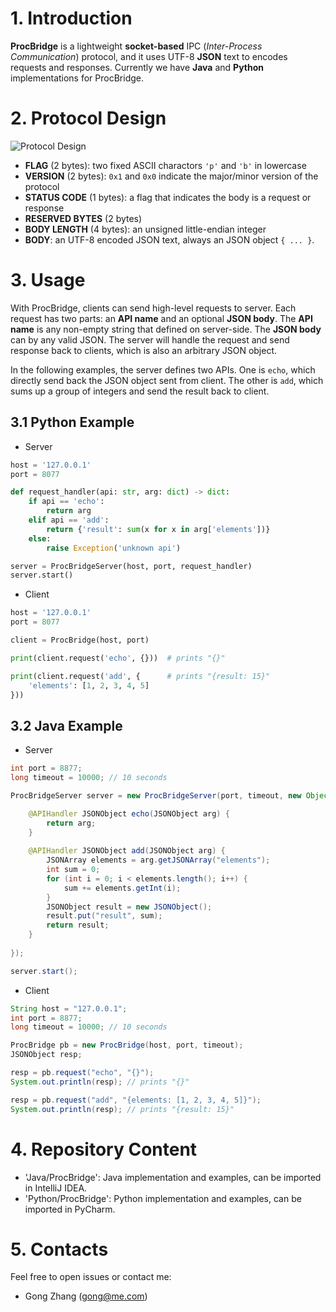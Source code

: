 # 1. Introduction

**ProcBridge** is a lightweight **socket-based** IPC (*Inter-Process Communication*) protocol, and it uses UTF-8 **JSON** text to encodes requests and responses. Currently we have **Java** and **Python** implementations for ProcBridge.

# 2. Protocol Design

![Protocol Design](https://github.com/gongzhang/proc-bridge/blob/master/Resources/Protocol.png)

- **FLAG** (2 bytes): two fixed ASCII charactors `'p'` and `'b'` in lowercase
- **VERSION** (2 bytes): `0x1` and `0x0` indicate the major/minor version of the protocol
- **STATUS CODE** (1 bytes): a flag that indicates the body is a request or response
- **RESERVED BYTES** (2 bytes)
- **BODY LENGTH** (4 bytes): an unsigned little-endian integer
- **BODY**: an UTF-8 encoded JSON text, always an JSON object `{ ... }`.

# 3. Usage

With ProcBridge, clients can send high-level requests to server. Each request has two parts: an **API name** and an optional **JSON body**. The **API name** is any non-empty string that defined on server-side. The **JSON body** can by any valid JSON. The server will handle the request and send response back to clients, which is also an arbitrary JSON object.

In the following examples, the server defines two APIs. One is `echo`, which directly send back the JSON object sent from client. The other is `add`, which sums up a group of integers and send the result back to client.

## 3.1 Python Example

- Server
```python
host = '127.0.0.1'
port = 8077

def request_handler(api: str, arg: dict) -> dict:
    if api == 'echo':
        return arg
    elif api == 'add':
        return {'result': sum(x for x in arg['elements'])}
    else:
        raise Exception('unknown api')

server = ProcBridgeServer(host, port, request_handler)
server.start()
```

- Client
```python
host = '127.0.0.1'
port = 8077

client = ProcBridge(host, port)

print(client.request('echo', {}))  # prints "{}"

print(client.request('add', {      # prints "{result: 15}"
    'elements': [1, 2, 3, 4, 5]
}))
```

## 3.2 Java Example

- Server
```java
int port = 8877;
long timeout = 10000; // 10 seconds

ProcBridgeServer server = new ProcBridgeServer(port, timeout, new Object() {

    @APIHandler JSONObject echo(JSONObject arg) {
        return arg;
    }
    
    @APIHandler JSONObject add(JSONObject arg) {
        JSONArray elements = arg.getJSONArray("elements");
        int sum = 0;
        for (int i = 0; i < elements.length(); i++) {
            sum += elements.getInt(i);
        }
        JSONObject result = new JSONObject();
        result.put("result", sum);
        return result;
    }
    
});

server.start();
```

- Client
```java
String host = "127.0.0.1";
int port = 8877;
long timeout = 10000; // 10 seconds

ProcBridge pb = new ProcBridge(host, port, timeout);
JSONObject resp;

resp = pb.request("echo", "{}");
System.out.println(resp); // prints "{}"

resp = pb.request("add", "{elements: [1, 2, 3, 4, 5]}");
System.out.println(resp); // prints "{result: 15}"
```

# 4. Repository Content

- 'Java/ProcBridge': Java implementation and examples, can be imported in IntelliJ IDEA.
- 'Python/ProcBridge': Python implementation and examples, can be imported in PyCharm.

# 5. Contacts

Feel free to open issues or contact me:

- Gong Zhang (gong@me.com)

